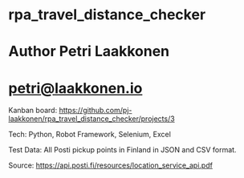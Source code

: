 # rpa_travel_distance_checker
# Author Petri Laakkonen
# petri@laakkonen.io

Kanban board: https://github.com/pj-laakkonen/rpa_travel_distance_checker/projects/3

Tech: 
Python, Robot Framework, Selenium, Excel

Test Data: All Posti pickup points in Finland in JSON and CSV format.

Source:
https://api.posti.fi/resources/location_service_api.pdf

